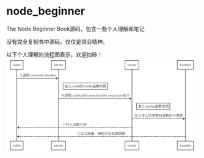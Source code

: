 # node_beginner
The Node Beginner Book源码，包含一些个人理解和笔记

没有完全复制书中源码，仅仅是领会精神。

以下个人理解的流程图表示，欢迎拍砖！
![流程图](./flowchart.png)
